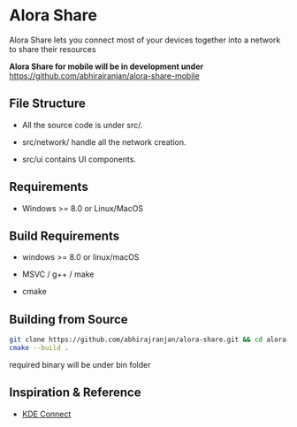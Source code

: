 # Alora Share

Alora Share lets you connect most of your devices together into a network to share their resources

__Alora Share for mobile will be in development under__ <https://github.com/abhirajranjan/alora-share-mobile>

## File Structure

* All the source code is under src/.

* src/network/ handle all the network creation.

* src/ui contains UI components. 

## Requirements

* Windows >= 8.0 or Linux/MacOS

## Build Requirements

* windows >= 8.0 or linux/macOS

* MSVC / g++ / make

* cmake

## Building from Source

```bash
git clone https://github.com/abhirajranjan/alora-share.git && cd alora-share
cmake --build .
```

required binary will be under bin folder

## Inspiration & Reference

* [KDE Connect](https://github.com/KDE/kdeconnect-kde)